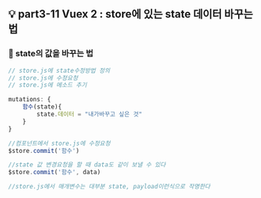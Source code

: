 ## 💡 part3-11 Vuex 2 : store에 있는 state 데이터 바꾸는 법

### 🔹 state의 값을 바꾸는 법

```javascript
// store.js에 state수정방법 정의
// store.js에 수정요청
// store.js에 메소드 추기

mutations: {
    함수(state){
        state.데이터 = "내가바꾸고 싶은 것"
    }
}

//컴포넌트에서 store.js에 수정요청
$store.commit('함수')

//state 값 변경요청을 할 때 data도 같이 보낼 수 있다
$store.commit('함수', data)

//store.js에서 매개변수는 대부분 state, payload이런식으로 작명한다
```
